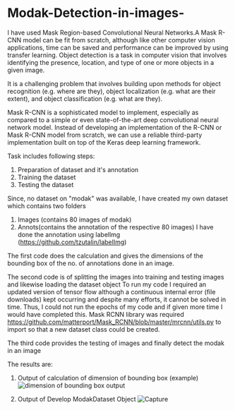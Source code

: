 # Modak-Detection-in-images-
I have used Mask Region-based Convolutional Neural Networks.A Mask R-CNN model can be fit from scratch, although like other computer vision applications, time can be saved and performance can be improved by using transfer learning. Object detection is a task in computer vision that involves identifying the presence, location, and type of one or more objects in a given image.

It is a challenging problem that involves building upon methods for object recognition (e.g. where are they), object localization (e.g. what are their extent), and object classification (e.g. what are they).

Mask R-CNN is a sophisticated model to implement, especially as compared to a simple or even state-of-the-art deep convolutional neural network model. Instead of developing an implementation of the R-CNN or Mask R-CNN model from scratch, we can use a reliable third-party implementation built on top of the Keras deep learning framework.

Task includes following steps:
1. Preparation of dataset and it's annotation
2. Training the dataset
3. Testing the dataset

Since, no dataset on "modak" was available, I have created my own dataset which contains two folders
1. Images (contains 80 images of modak)
2. Annots(contains the annotation of the respective 80 images) I have done the annotation using labellmg (https://github.com/tzutalin/labelImg)

The first code does the calculation and gives the dimensions of the bounding box of the no. of annotations done in an image.

The second code is of splitting the images into training and testing images and likewise loading the dataset object To run my code I required an updated version of tensor flow although a continuous internal error (file downloads) kept occurring and despite many efforts, it cannot be solved in time. Thus, I could not run the epochs of my code and if given more time I would have completed this. Mask RCNN library was required  https://github.com/matterport/Mask_RCNN/blob/master/mrcnn/utils.py to import so that a new dataset class could be created.

The third code provides the testing of images and finally detect the modak in an image

The results are:
1. Output of calculation of dimension of bounding box (example)
![dimension of bounding box output](https://user-images.githubusercontent.com/37157534/72637806-18a4a400-3988-11ea-828a-b51f3fae1a14.JPG)


2. Output of Develop ModakDataset Object
![Capture](https://user-images.githubusercontent.com/37157534/72637416-463d1d80-3987-11ea-9877-80bdbef00eda.JPG)



